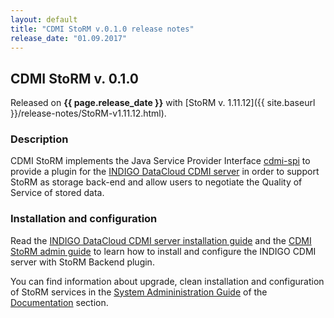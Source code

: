 ```yaml
---
layout: default
title: "CDMI StoRM v.0.1.0 release notes"
release_date: "01.09.2017"
---
```


## CDMI StoRM v. 0.1.0

Released on **{{ page.release_date }}** with [StoRM v. 1.11.12]({{ site.baseurl }}/release-notes/StoRM-v1.11.12.html).

### Description

CDMI StoRM implements the Java Service Provider Interface [cdmi-spi][cdmi-spi] to provide a plugin 
for the [INDIGO DataCloud CDMI server][cdmiqos] in order to support StoRM as storage back-end and 
allow users to negotiate the Quality of Service of stored data.

### Installation and configuration

Read the [INDIGO DataCloud CDMI server installation guide][cdmiserverguide] and the [CDMI StoRM admin guide][cdmistormguide] to learn how to install and 
configure the INDIGO CDMI server with StoRM Backend plugin.

You can find information about upgrade, clean installation and configuration of
StoRM services in the [System Admininistration Guide][storm-sysadmin-guide] of
the [Documentation][storm-documentation] section.

[storm-documentation]: {{site.baseurl}}/documentation.html
[storm-sysadmin-guide]: {{site.baseurl}}/documentation/sysadmin-guide/1.11.12

[cdmi-spi]: https://github.com/indigo-dc/cdmi-spi
[cdmiqos]: https://github.com/indigo-dc/cdmi

[cdmiserverguide]: https://indigo-dc.gitbooks.io/cdmi-qos/content/doc/installing_cdmi-qos.html
[cdmistormguide]: https://github.com/italiangrid/cdmi-storm/blob/master/doc/admin.md